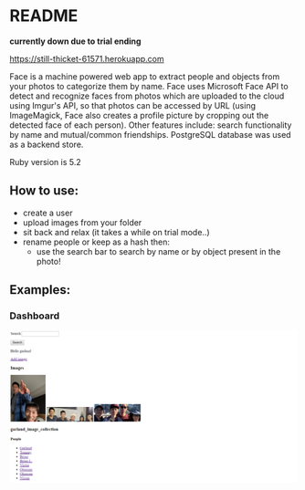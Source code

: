 # README

**currently down due to trial ending**

https://still-thicket-61571.herokuapp.com
 
Face is a machine powered web app to extract people and objects from your photos to categorize them by name. Face uses Microsoft Face API to detect and recognize faces from photos which are uploaded to the cloud using Imgur's API, so that photos can be accessed by URL (using ImageMagick, Face also creates a profile picture by cropping out the detected face of each person). Other features include: search functionality by name and mutual/common friendships. PostgreSQL database was used as a backend store. 

Ruby version is 5.2

## How to use:
- create a user
- upload images from your folder
- sit back and relax (it takes a while on trial mode..)
- rename people or keep as a hash then:
  - use the search bar to search by name or by object present in the photo!

## Examples:

### Dashboard
![Image of website](app/assets/images/face-website.png)
